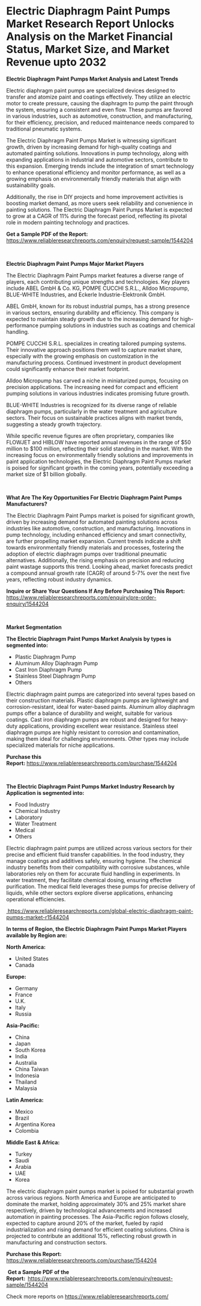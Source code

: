 <p><h1>Electric Diaphragm Paint Pumps Market Research Report Unlocks Analysis on the Market Financial Status, Market Size, and Market Revenue upto 2032</h1></p><p><strong>Electric Diaphragm Paint Pumps Market Analysis and Latest Trends</strong></p>
<p><p>Electric diaphragm paint pumps are specialized devices designed to transfer and atomize paint and coatings effectively. They utilize an electric motor to create pressure, causing the diaphragm to pump the paint through the system, ensuring a consistent and even flow. These pumps are favored in various industries, such as automotive, construction, and manufacturing, for their efficiency, precision, and reduced maintenance needs compared to traditional pneumatic systems.</p><p>The Electric Diaphragm Paint Pumps Market is witnessing significant growth, driven by increasing demand for high-quality coatings and automated painting solutions. Innovations in pump technology, along with expanding applications in industrial and automotive sectors, contribute to this expansion. Emerging trends include the integration of smart technology to enhance operational efficiency and monitor performance, as well as a growing emphasis on environmentally friendly materials that align with sustainability goals.</p><p>Additionally, the rise in DIY projects and home improvement activities is boosting market demand, as more users seek reliability and convenience in painting solutions. The Electric Diaphragm Paint Pumps Market is expected to grow at a CAGR of 11% during the forecast period, reflecting its pivotal role in modern painting technology and practices.</p></p>
<p><strong>Get a Sample PDF of the Report:&nbsp;</strong> <a href="https://www.reliableresearchreports.com/enquiry/request-sample/1544204?utm_campaign=2889&utm_medium=2&utm_source=Github&utm_content=ia&utm_term=27022025&utm_id=electric-diaphragm-paint-pumps">https://www.reliableresearchreports.com/enquiry/request-sample/1544204</a></p>
<p>&nbsp;</p>
<p><strong>Electric Diaphragm Paint Pumps Major Market Players</strong></p>
<p><p>The Electric Diaphragm Paint Pumps market features a diverse range of players, each contributing unique strengths and technologies. Key players include ABEL GmbH & Co. KG, POMPE CUCCHI S.R.L., Alldoo Micropump, BLUE-WHITE Industries, and Eckerle Industrie-Elektronik GmbH.</p><p>ABEL GmbH, known for its robust industrial pumps, has a strong presence in various sectors, ensuring durability and efficiency. This company is expected to maintain steady growth due to the increasing demand for high-performance pumping solutions in industries such as coatings and chemical handling.</p><p>POMPE CUCCHI S.R.L. specializes in creating tailored pumping systems. Their innovative approach positions them well to capture market share, especially with the growing emphasis on customization in the manufacturing process. Continued investment in product development could significantly enhance their market footprint.</p><p>Alldoo Micropump has carved a niche in miniaturized pumps, focusing on precision applications. The increasing need for compact and efficient pumping solutions in various industries indicates promising future growth.</p><p>BLUE-WHITE Industries is recognized for its diverse range of reliable diaphragm pumps, particularly in the water treatment and agriculture sectors. Their focus on sustainable practices aligns with market trends, suggesting a steady growth trajectory.</p><p>While specific revenue figures are often proprietary, companies like FLOWJET and HIBLOW have reported annual revenues in the range of $50 million to $100 million, reflecting their solid standing in the market. With the increasing focus on environmentally friendly solutions and improvements in paint application technologies, the Electric Diaphragm Paint Pumps market is poised for significant growth in the coming years, potentially exceeding a market size of $1 billion globally.</p></p>
<p>&nbsp;</p>
<p><strong>What Are The Key Opportunities For Electric Diaphragm Paint Pumps Manufacturers?</strong></p>
<p><p>The Electric Diaphragm Paint Pumps market is poised for significant growth, driven by increasing demand for automated painting solutions across industries like automotive, construction, and manufacturing. Innovations in pump technology, including enhanced efficiency and smart connectivity, are further propelling market expansion. Current trends indicate a shift towards environmentally friendly materials and processes, fostering the adoption of electric diaphragm pumps over traditional pneumatic alternatives. Additionally, the rising emphasis on precision and reducing paint wastage supports this trend. Looking ahead, market forecasts predict a compound annual growth rate (CAGR) of around 5-7% over the next five years, reflecting robust industry dynamics.</p></p>
<p><strong>Inquire or Share Your Questions If Any Before Purchasing This Report:</strong> <a href="https://www.reliableresearchreports.com/enquiry/pre-order-enquiry/1544204?utm_campaign=2889&utm_medium=2&utm_source=Github&utm_content=ia&utm_term=27022025&utm_id=electric-diaphragm-paint-pumps">https://www.reliableresearchreports.com/enquiry/pre-order-enquiry/1544204</a></p>
<p>&nbsp;</p>
<p><strong>Market Segmentation</strong></p>
<p><strong>The Electric Diaphragm Paint Pumps Market Analysis by types is segmented into:</strong></p>
<p><ul><li>Plastic Diaphragm Pump</li><li>Aluminum Alloy Diaphragm Pump</li><li>Cast Iron Diaphragm Pump</li><li>Stainless Steel Diaphragm Pump</li><li>Others</li></ul></p>
<p><p>Electric diaphragm paint pumps are categorized into several types based on their construction materials. Plastic diaphragm pumps are lightweight and corrosion-resistant, ideal for water-based paints. Aluminum alloy diaphragm pumps offer a balance of durability and weight, suitable for various coatings. Cast iron diaphragm pumps are robust and designed for heavy-duty applications, providing excellent wear resistance. Stainless steel diaphragm pumps are highly resistant to corrosion and contamination, making them ideal for challenging environments. Other types may include specialized materials for niche applications.</p></p>
<p><strong>Purchase this Report:&nbsp;</strong><a href="https://www.reliableresearchreports.com/purchase/1544204?utm_campaign=2889&utm_medium=2&utm_source=Github&utm_content=ia&utm_term=27022025&utm_id=electric-diaphragm-paint-pumps">https://www.reliableresearchreports.com/purchase/1544204</a></p>
<p>&nbsp;</p>
<p><strong>The Electric Diaphragm Paint Pumps Market Industry Research by Application is segmented into:</strong></p>
<p><ul><li>Food Industry</li><li>Chemical Industry</li><li>Laboratory</li><li>Water Treatment</li><li>Medical</li><li>Others</li></ul></p>
<p><p>Electric diaphragm paint pumps are utilized across various sectors for their precise and efficient fluid transfer capabilities. In the food industry, they manage coatings and additives safely, ensuring hygiene. The chemical industry benefits from their compatibility with corrosive substances, while laboratories rely on them for accurate fluid handling in experiments. In water treatment, they facilitate chemical dosing, ensuring effective purification. The medical field leverages these pumps for precise delivery of liquids, while other sectors explore diverse applications, enhancing operational efficiencies.</p></p>
<p><a href="https://www.reliableresearchreports.com/global-electric-diaphragm-paint-pumps-market-r1544204?utm_campaign=2889&utm_medium=2&utm_source=Github&utm_content=ia&utm_term=27022025&utm_id=electric-diaphragm-paint-pumps">&nbsp;https://www.reliableresearchreports.com/global-electric-diaphragm-paint-pumps-market-r1544204</a></p>
<p><strong>In terms of Region, the Electric Diaphragm Paint Pumps Market Players available by Region are:</strong></p>
<p>
    <p> <strong> North America: </strong>
        <ul>
            <li>United States</li>
            <li>Canada</li>
        </ul>
        </p> 
    <p> <strong> Europe: </strong>
        <ul>
            <li>Germany</li>
            <li>France</li>
            <li>U.K.</li>
            <li>Italy</li>
            <li>Russia</li>
        </ul>
        </p> 
    <p> <strong> Asia-Pacific: </strong>
        <ul>
            <li>China</li>
            <li>Japan</li>
            <li>South Korea</li>
            <li>India</li>
            <li>Australia</li>
            <li>China Taiwan</li>
            <li>Indonesia</li>
            <li>Thailand</li>
            <li>Malaysia</li>
        </ul>
        </p> 
    <p> <strong> Latin America: </strong>
        <ul>
            <li>Mexico</li>
            <li>Brazil</li>
            <li>Argentina Korea</li>
            <li>Colombia</li>
        </ul>
        </p> 
    <p> <strong> Middle East & Africa: </strong>
        <ul>
            <li>Turkey</li>
            <li>Saudi</li>
            <li>Arabia</li>
            <li>UAE</li>
            <li>Korea</li>
        </ul>
    </p>
    </p>
<p><p>The electric diaphragm paint pumps market is poised for substantial growth across various regions. North America and Europe are anticipated to dominate the market, holding approximately 30% and 25% market share respectively, driven by technological advancements and increased automation in painting processes. The Asia-Pacific region follows closely, expected to capture around 20% of the market, fueled by rapid industrialization and rising demand for efficient coating solutions. China is projected to contribute an additional 15%, reflecting robust growth in manufacturing and construction sectors.</p></p>
<p><strong>Purchase this Report: </strong><a href="https://www.reliableresearchreports.com/purchase/1544204?utm_campaign=2889&utm_medium=2&utm_source=Github&utm_content=ia&utm_term=27022025&utm_id=electric-diaphragm-paint-pumps">https://www.reliableresearchreports.com/purchase/1544204</a></p>
<p>&nbsp;<strong>Get a Sample PDF of the Report:&nbsp;&nbsp;</strong><a href="https://www.reliableresearchreports.com/enquiry/request-sample/1544204?utm_campaign=2889&utm_medium=2&utm_source=Github&utm_content=ia&utm_term=27022025&utm_id=electric-diaphragm-paint-pumps">https://www.reliableresearchreports.com/enquiry/request-sample/1544204</a></p>
<p><strong></strong></p>
<p>Check more reports on <a href="https://www.reliableresearchreports.com/?utm_campaign=2889&utm_medium=2&utm_source=Github&utm_content=ia&utm_term=27022025&utm_id=electric-diaphragm-paint-pumps">https://www.reliableresearchreports.com/</a></p>